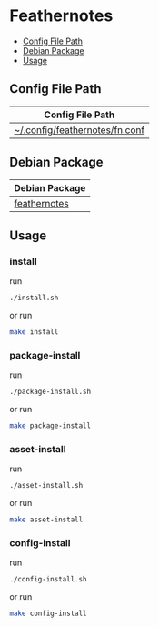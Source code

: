 

# Feathernotes

* [Config File Path](#config-file-path)
* [Debian Package](#debian-package)
* [Usage](#usage)




## Config File Path

| Config File Path |
| --- |
| [~/.config/feathernotes/fn.conf](./asset/overlay/etc/skel/.config/feathernotes/fn.conf) |


## Debian Package

| Debian Package |
| --- |
| [feathernotes](https://packages.debian.org/stable/feathernotes) |




## Usage


### install

run

``` sh
./install.sh
```

or run

``` sh
make install
```


### package-install

run

``` sh
./package-install.sh
```

or run

``` sh
make package-install
```


### asset-install

run

``` sh
./asset-install.sh
```

or run

``` sh
make asset-install
```


### config-install

run

``` sh
./config-install.sh
```

or run

``` sh
make config-install
```
